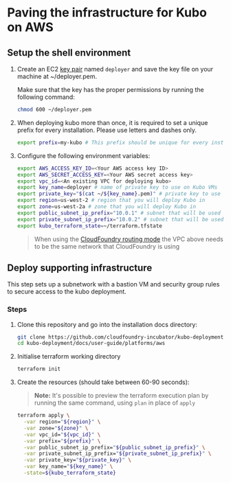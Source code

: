 # Paving the infrastructure for Kubo on AWS

## Setup the shell environment

1. Create an EC2 [key pair](http://docs.aws.amazon.com/AWSEC2/latest/UserGuide/ec2-key-pairs.html)
named `deployer` and save the key file on your machine at ~/deployer.pem.

    Make sure that the key has the proper permissions by running the following command:
    ```bash
    chmod 600 ~/deployer.pem
    ```
1. When deploying kubo more than once, it is required to set a unique prefix
  for every installation. Please use letters and dashes only.

    ```bash
    export prefix=my-kubo # This prefix should be unique for every install
    ```
1. Configure the following environment variables:

    ```bash
    export AWS_ACCESS_KEY_ID=<Your AWS access key ID>
    export AWS_SECRET_ACCESS_KEY=<Your AWS secret access key>
    export vpc_id=<An existing VPC for deploying kubo>
    export key_name=deployer # name of private key to use on Kubo VMs
    export private_key="$(cat ~/${key_name}.pem)" # private key to use on Kubo VMs
    export region=us-west-2 # region that you will deploy Kubo in
    export zone=us-west-2a # zone that you will deploy Kubo in
    export public_subnet_ip_prefix="10.0.1" # subnet that will be used for bastion VM, NAT Gateway and load balancers
    export private_subnet_ip_prefix="10.0.2" # subnet that will be used for Kubo VMs and BOSH director
    export kubo_terraform_state=~/terraform.tfstate
    ```

    > When using the [CloudFoundry routing mode](../../routing/cf.md) the VPC above
    > needs to be the same network that CloudFoundry is using

## Deploy supporting infrastructure

This step sets up a subnetwork with a bastion VM and security group
rules to secure access to the kubo deployment.

### Steps

1. Clone this repository and go into the installation docs directory:

    ```bash
    git clone https://github.com/cloudfoundry-incubator/kubo-deployment.git
    cd kubo-deployment/docs/user-guide/platforms/aws
    ```

1. Initialise terraform working directory

    ```bash
    terraform init
    ```

1. Create the resources (should take between 60-90 seconds):

    > **Note:** It's possible to preview the terraform execution plan by running the same command, using `plan` in place of `apply`

    ```bash
    terraform apply \
      -var region="${region}" \
      -var zone="${zone}" \
      -var vpc_id="${vpc_id}" \
      -var prefix="${prefix}" \
      -var public_subnet_ip_prefix="${public_subnet_ip_prefix}" \
      -var private_subnet_ip_prefix="${private_subnet_ip_prefix}" \
      -var private_key="${private_key}" \
      -var key_name="${key_name}" \
      -state=${kubo_terraform_state}
    ```
